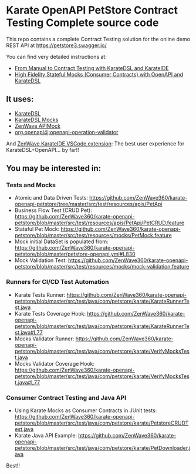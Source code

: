 # Karate OpenAPI PetStore Contract Testing Complete source code

This repo contains a complete Contract Testing solution for the online demo REST API at https://petstore3.swagger.io/

You can find very detailed instructions at:

- [From Manual to Contract Testing with KarateDSL and KarateIDE](https://medium.com/@ivangsa/from-manual-to-contract-testing-with-karatedsl-and-karateide-i-5884f1732680)
- [High Fidelity Stateful Mocks (Consumer Contracts) with OpenAPI and KarateDSL](https://medium.com/@ivangsa/high-fidelity-stateful-mocks-consumer-contracts-with-openapi-and-karatedsl-85a7f31cf84e)

## It uses:

- [KarateDSL](https://github.com/karatelabs/karate)
- [KarateDSL Mocks](https://github.com/karatelabs/karate/tree/master/karate-netty#server-life-cycle)
- [ZenWave APIMock](https://github.com/ZenWave360/zenwave-apimock)
- [org.openapi4j:openapi-operation-validator](https://www.openapi4j.org/operation-validator.html)

And [ZenWave KarateIDE VSCode extension](https://marketplace.visualstudio.com/items?itemName=KarateIDE.karate-ide): The best user experience for KarateDSL+OpenAPI... by far!!

## You may be interested in:

### Tests and Mocks

- Atomic and Data Driven Tests: https://github.com/ZenWave360/karate-openapi-petstore/tree/master/src/test/resources/apis/PetApi
- Business Flow Test (CRUD Pet): https://github.com/ZenWave360/karate-openapi-petstore/blob/master/src/test/resources/apis/PetApi/PetCRUD.feature
- Stateful Pet Mock: https://github.com/ZenWave360/karate-openapi-petstore/blob/master/src/test/resources/mocks/PetMock.feature
- Mock initial DataSet is populated from: https://github.com/ZenWave360/karate-openapi-petstore/blob/master/petstore-openapi.yml#L830
- Mock Validation Test: https://github.com/ZenWave360/karate-openapi-petstore/blob/master/src/test/resources/mocks/mock-validation.feature

### Runners for CI/CD Test Automation

- Karate Tests Runner: https://github.com/ZenWave360/karate-openapi-petstore/blob/master/src/test/java/com/petstore/karate/KarateRunnerTest.java
- Karate Tests Coverage Hook: https://github.com/ZenWave360/karate-openapi-petstore/blob/master/src/test/java/com/petstore/karate/KarateRunnerTest.java#L77
- Mocks Validator Runner: https://github.com/ZenWave360/karate-openapi-petstore/blob/master/src/test/java/com/petstore/karate/VerifyMocksTest.java
- Mocks Validator Coverage Hook: https://github.com/ZenWave360/karate-openapi-petstore/blob/master/src/test/java/com/petstore/karate/VerifyMocksTest.java#L77

### Consumer Contract Testing and Java API

- Using Karate Mocks as Consumer Contracts in JUnit tests: https://github.com/ZenWave360/karate-openapi-petstore/blob/master/src/test/java/com/petstore/karate/PetstoreCRUDTest.java
- Karate Java API Example: https://github.com/ZenWave360/karate-openapi-petstore/blob/master/src/test/java/com/petstore/karate/PetDownloader.java

Best!!
